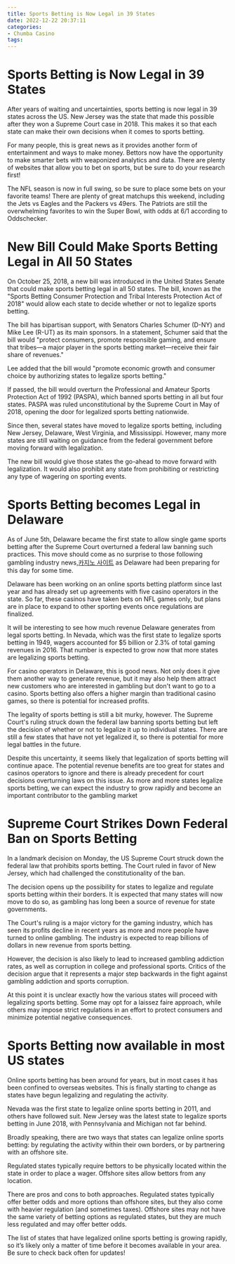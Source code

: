```yaml
---
title: Sports Betting is Now Legal in 39 States
date: 2022-12-22 20:37:11
categories:
- Chumba Casino
tags:
---
```



#  Sports Betting is Now Legal in 39 States

After years of waiting and uncertainties, sports betting is now legal in 39 states across the US. New Jersey was the state that made this possible after they won a Supreme Court case in 2018. This makes it so that each state can make their own decisions when it comes to sports betting.

For many people, this is great news as it provides another form of entertainment and ways to make money. Bettors now have the opportunity to make smarter bets with weaponized analytics and data. There are plenty of websites that allow you to bet on sports, but be sure to do your research first!

The NFL season is now in full swing, so be sure to place some bets on your favorite teams! There are plenty of great matchups this weekend, including the Jets vs Eagles and the Packers vs 49ers. The Patriots are still the overwhelming favorites to win the Super Bowl, with odds at 6/1 according to Oddschecker.

#  New Bill Could Make Sports Betting Legal in All 50 States

On October 25, 2018, a new bill was introduced in the United States Senate that could make sports betting legal in all 50 states. The bill, known as the "Sports Betting Consumer Protection and Tribal Interests Protection Act of 2018" would allow each state to decide whether or not to legalize sports betting.

The bill has bipartisan support, with Senators Charles Schumer (D-NY) and Mike Lee (R-UT) as its main sponsors. In a statement, Schumer said that the bill would "protect consumers, promote responsible gaming, and ensure that tribes—a major player in the sports betting market—receive their fair share of revenues."

Lee added that the bill would "promote economic growth and consumer choice by authorizing states to legalize sports betting."

If passed, the bill would overturn the Professional and Amateur Sports Protection Act of 1992 (PASPA), which banned sports betting in all but four states. PASPA was ruled unconstitutional by the Supreme Court in May of 2018, opening the door for legalized sports betting nationwide.

Since then, several states have moved to legalize sports betting, including New Jersey, Delaware, West Virginia, and Mississippi. However, many more states are still waiting on guidance from the federal government before moving forward with legalization.

The new bill would give those states the go-ahead to move forward with legalization. It would also prohibit any state from prohibiting or restricting any type of wagering on sporting events.

#  Sports Betting becomes Legal in Delaware

As of June 5th, Delaware became the first state to allow single game sports betting after the Supreme Court overturned a federal law banning such practices. This move should come as no surprise to those following gambling industry news,[카지노 사이트](https://choegocasino.com/) as Delaware had been preparing for this day for some time.

Delaware has been working on an online sports betting platform since last year and has already set up agreements with five casino operators in the state. So far, these casinos have taken bets on NFL games only, but plans are in place to expand to other sporting events once regulations are finalized.

It will be interesting to see how much revenue Delaware generates from legal sports betting. In Nevada, which was the first state to legalize sports betting in 1949, wagers accounted for $5 billion or 2.3% of total gaming revenues in 2016. That number is expected to grow now that more states are legalizing sports betting.

For casino operators in Delaware, this is good news. Not only does it give them another way to generate revenue, but it may also help them attract new customers who are interested in gambling but don't want to go to a casino. Sports betting also offers a higher margin than traditional casino games, so there is potential for increased profits.

The legality of sports betting is still a bit murky, however. The Supreme Court's ruling struck down the federal law banning sports betting but left the decision of whether or not to legalize it up to individual states. There are still a few states that have not yet legalized it, so there is potential for more legal battles in the future.

Despite this uncertainty, it seems likely that legalization of sports betting will continue apace. The potential revenue benefits are too great for states and casinos operators to ignore and there is already precedent for court decisions overturning laws on this issue. As more and more states legalize sports betting, we can expect the industry to grow rapidly and become an important contributor to the gambling market

#  Supreme Court Strikes Down Federal Ban on Sports Betting

In a landmark decision on Monday, the US Supreme Court struck down the federal law that prohibits sports betting. The Court ruled in favor of New Jersey, which had challenged the constitutionality of the ban.

The decision opens up the possibility for states to legalize and regulate sports betting within their borders. It is expected that many states will now move to do so, as gambling has long been a source of revenue for state governments.

The Court's ruling is a major victory for the gaming industry, which has seen its profits decline in recent years as more and more people have turned to online gambling. The industry is expected to reap billions of dollars in new revenue from sports betting.

However, the decision is also likely to lead to increased gambling addiction rates, as well as corruption in college and professional sports. Critics of the decision argue that it represents a major step backwards in the fight against gambling addiction and sports corruption.

At this point it is unclear exactly how the various states will proceed with legalizing sports betting. Some may opt for a laissez faire approach, while others may impose strict regulations in an effort to protect consumers and minimize potential negative consequences.

#  Sports Betting now available in most US states

Online sports betting has been around for years, but in most cases it has been confined to overseas websites. This is finally starting to change as states have begun legalizing and regulating the activity.

Nevada was the first state to legalize online sports betting in 2011, and others have followed suit. New Jersey was the latest state to legalize sports betting in June 2018, with Pennsylvania and Michigan not far behind.

Broadly speaking, there are two ways that states can legalize online sports betting: by regulating the activity within their own borders, or by partnering with an offshore site.

Regulated states typically require bettors to be physically located within the state in order to place a wager. Offshore sites allow bettors from any location.

There are pros and cons to both approaches. Regulated states typically offer better odds and more options than offshore sites, but they also come with heavier regulation (and sometimes taxes). Offshore sites may not have the same variety of betting options as regulated states, but they are much less regulated and may offer better odds.

The list of states that have legalized online sports betting is growing rapidly, so it’s likely only a matter of time before it becomes available in your area. Be sure to check back often for updates!